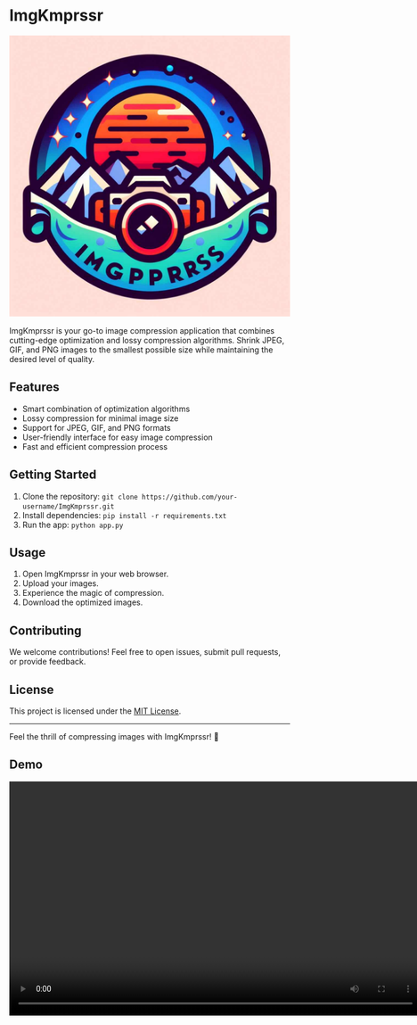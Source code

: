 # ImgKmprssr

![ImgKmprssr Logo](./assets/ImgKmprssr_cmprssd.jpeg)

ImgKmprssr is your go-to image compression application that combines cutting-edge optimization and lossy compression algorithms. Shrink JPEG, GIF, and PNG images to the smallest possible size while maintaining the desired level of quality.

## Features

- Smart combination of optimization algorithms
- Lossy compression for minimal image size
- Support for JPEG, GIF, and PNG formats
- User-friendly interface for easy image compression
- Fast and efficient compression process

## Getting Started

1. Clone the repository: `git clone https://github.com/your-username/ImgKmprssr.git`
2. Install dependencies: `pip install -r requirements.txt`
3. Run the app: `python app.py`

## Usage

1. Open ImgKmprssr in your web browser.
2. Upload your images.
3. Experience the magic of compression.
4. Download the optimized images.

## Contributing

We welcome contributions! Feel free to open issues, submit pull requests, or provide feedback.

## License

This project is licensed under the [MIT License](LICENSE).

---

Feel the thrill of compressing images with ImgKmprssr! 🚀

## Demo

<video width="740" height="420" controls>

  <source src="./assets/ImgKmprssr.mp4" type="video/mp4">

  Your browser does not support the video tag.
</video>
